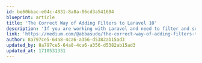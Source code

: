 ```yaml
---
id: be60bbac-e04c-4831-8a8a-06cd3a541694
blueprint: article
title: 'The Correct Way of Adding Filters to Laravel 10'
description: 'If you are working with Laravel and need to filter and sort data based on user input, you might find yourself writing complex and repetitive code to handle different scenarios. For example, you might need to filter by multiple columns, by relations, by custom logic, or by a combination of these. You might also need to sort by different criteria and directions.'
link: 'https://medium.com/@abbasudo/the-correct-way-of-adding-filters-to-laravel-10-bb9957c2ddc6'
author: 8a797ce5-64a8-4ca6-a356-d5382ab15ad3
updated_by: 8a797ce5-64a8-4ca6-a356-d5382ab15ad3
updated_at: 1710531331
---
```

